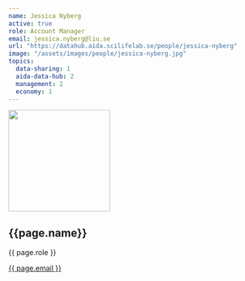 ```yaml
---
name: Jessica Nyberg
active: true
role: Account Manager
email: jessica.nyberg@liu.se
url: "https://datahub.aida.scilifelab.se/people/jessica-nyberg"
image: "/assets/images/people/jessica-nyberg.jpg"
topics:
  data-sharing: 1
  aida-data-hub: 2
  management: 2
  economy: 1
---
```

<div class="personContainer">
  <div class="personSub">
  <img  src="{{ page.image }}" alt="" style="width: 200px; cursor: pointer;">
</div>
<div class="personSub">
  <h2>{{page.name}}</h2>
  <p>{{ page.role }}</p>
  <p><a href="{{ page.mailto }}">{{ page.email }}</a></p>
  </div>
</div>
